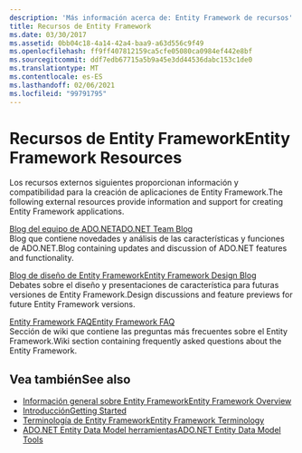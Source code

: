 ```yaml
---
description: 'Más información acerca de: Entity Framework de recursos'
title: Recursos de Entity Framework
ms.date: 03/30/2017
ms.assetid: 0bb04c18-4a14-42a4-baa9-a63d556c9f49
ms.openlocfilehash: ff9ff407812159ca5cfe05080ca0984ef442e8bf
ms.sourcegitcommit: ddf7edb67715a5b9a45e3dd44536dabc153c1de0
ms.translationtype: MT
ms.contentlocale: es-ES
ms.lasthandoff: 02/06/2021
ms.locfileid: "99791795"
---
```

# <a name="entity-framework-resources"></a><span data-ttu-id="55990-103">Recursos de Entity Framework</span><span class="sxs-lookup"><span data-stu-id="55990-103">Entity Framework Resources</span></span>

<span data-ttu-id="55990-104">Los recursos externos siguientes proporcionan información y compatibilidad para la creación de aplicaciones de Entity Framework.</span><span class="sxs-lookup"><span data-stu-id="55990-104">The following external resources provide information and support for creating Entity Framework applications.</span></span>  
  
 [<span data-ttu-id="55990-105">Blog del equipo de ADO.NET</span><span class="sxs-lookup"><span data-stu-id="55990-105">ADO.NET Team Blog</span></span>](/archive/blogs/adonet/)  
 <span data-ttu-id="55990-106">Blog que contiene novedades y análisis de las características y funciones de ADO.NET.</span><span class="sxs-lookup"><span data-stu-id="55990-106">Blog containing updates and discussion of ADO.NET features and functionality.</span></span>  
  
 [<span data-ttu-id="55990-107">Blog de diseño de Entity Framework</span><span class="sxs-lookup"><span data-stu-id="55990-107">Entity Framework Design Blog</span></span>](/archive/blogs/efdesign)  
 <span data-ttu-id="55990-108">Debates sobre el diseño y presentaciones de característica para futuras versiones de Entity Framework.</span><span class="sxs-lookup"><span data-stu-id="55990-108">Design discussions and feature previews for future Entity Framework versions.</span></span>  
  
 [<span data-ttu-id="55990-109">Entity Framework FAQ</span><span class="sxs-lookup"><span data-stu-id="55990-109">Entity Framework FAQ</span></span>](https://social.technet.microsoft.com/wiki/contents/articles/3737.entity-framework-faq.aspx)  
 <span data-ttu-id="55990-110">Sección de wiki que contiene las preguntas más frecuentes sobre el Entity Framework.</span><span class="sxs-lookup"><span data-stu-id="55990-110">Wiki section containing frequently asked questions about the Entity Framework.</span></span>  
  
## <a name="see-also"></a><span data-ttu-id="55990-111">Vea también</span><span class="sxs-lookup"><span data-stu-id="55990-111">See also</span></span>

- [<span data-ttu-id="55990-112">Información general sobre Entity Framework</span><span class="sxs-lookup"><span data-stu-id="55990-112">Entity Framework Overview</span></span>](overview.md)
- [<span data-ttu-id="55990-113">Introducción</span><span class="sxs-lookup"><span data-stu-id="55990-113">Getting Started</span></span>](getting-started.md)
- [<span data-ttu-id="55990-114">Terminología de Entity Framework</span><span class="sxs-lookup"><span data-stu-id="55990-114">Entity Framework Terminology</span></span>](terminology.md)
- <span data-ttu-id="55990-115">[ADO.NET Entity Data Model herramientas](/previous-versions/dotnet/netframework-4.0/bb399249(v=vs.100))</span><span class="sxs-lookup"><span data-stu-id="55990-115">[ADO.NET Entity Data Model Tools](/previous-versions/dotnet/netframework-4.0/bb399249(v=vs.100))</span></span>
